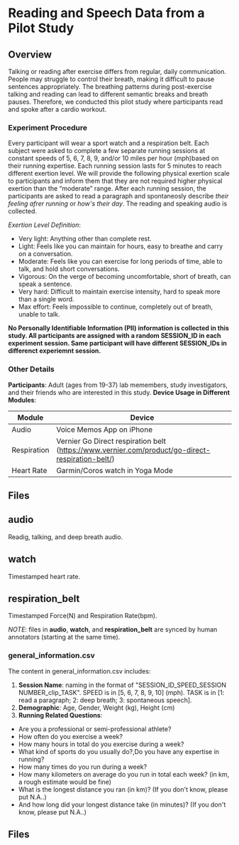 # Reading and Speech Data from a Pilot Study

## Overview
Talking or reading after exercise differs from regular, daily communication. People may struggle to control their breath, making it difficult to pause sentences appropriately. The breathing patterns during post-exercise talking and reading can lead to different semantic breaks and breath pauses. Therefore, we conducted this pilot study where participants read and spoke after a cardio workout.

### Experiment Procedure

Every participant will wear a sport watch and a respiration belt. Each subject were asked to complete a few separate running sessions at constant speeds of 5, 6, 7, 8, 9, and/or 10 miles per hour (mph)based on their running expertise. Each running session lasts for 5 minutes to reach different exertion level. We will provide the following physical exertion scale to participants and inform them that they are not required higher physical exertion than the “moderate” range. After each running session, the participants are asked to read a paragraph and spontaneosly describe *their feeling afrer running* or *how's their day*. The reading and speaking audio is collected.

*Exertion Level Definition*:
- Very light: Anything other than complete rest.
- Light: Feels like you can maintain for hours, easy to breathe and carry on a conversation.
- Moderate: Feels like you can exercise for long periods of time, able to talk, and hold short conversations.
- Vigorous: On the verge of becoming uncomfortable, short of breath, can speak a sentence.
- Very hard: Difficult to maintain exercise intensity, hard to speak more than a single word.
- Max effort: Feels impossible to continue, completely out of breath, unable to talk.

**No Personally Identifiable Information (PII) information is collected in this study. All participants are assigned with a random SESSION_ID in each experiment session. Same participant will have different SESSION_IDs in differenct experiemnt session.**

### Other Details

**Participants**: Adult (ages from 19-37) lab memembers, study investigators, and their friends who are interested in this study.
**Device Usage in Different Modules**:

Module | Device
--- | ---
Audio | Voice Memos App on iPhone 
Respiration | Vernier Go Direct respiration belt (https://www.vernier.com/product/go-direct-respiration-belt/) 
Heart Rate | Garmin/Coros watch in Yoga Mode


## Files

## audio
Readig, talking, and deep breath audio.

## watch 
Timestamped heart rate.

## respiration_belt 
Timestamped Force(N) and Respiration Rate(bpm).

*NOTE*: files in **audio**, **watch**, and **respiration_belt** are synced by human annotators (starting at the same time). 



### general_information.csv
The content in general_information.csv includes:
1. **Session Name**: naming in the format of "SESSION_ID\_SPEED\_SESSION NUMBER\_clip\_TASK". SPEED is in [5, 6, 7, 8, 9, 10] (mph). TASK is in [1: read a paragraph; 2: deep breath; 3: spontaneous speech].
2. **Demographic**: Age, Gender, Weight (kg), Height (cm)
3. **Running Related Questions**:
- Are you a professional or semi-professional athlete?
- How often do you exercise a week?
- How many hours in total do you exercise during a week?
- What kind of sports do you usually do?,Do you have any expertise in running?
- How many times do you run during a week?
- How many kilometers on average do you run in total each week? (in km, a rough estimate would be fine)
- What is the longest distance you ran (in km)? (If you don't know, please put N.A..)
- And how long did your longest distance take (in minutes)? (If you don't know, please put N.A..)

## Files